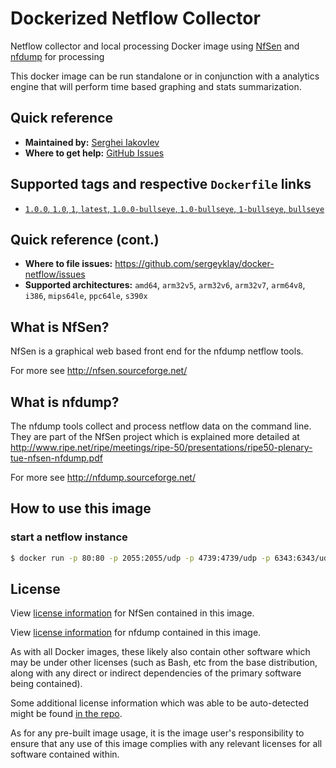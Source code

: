 # Dockerized Netflow Collector

Netflow collector and local processing Docker image using [NfSen](http://nfsen.sourceforge.net/)
and [nfdump](http://nfdump.sourceforge.net/) for processing

This docker image can be run standalone or in conjunction with a analytics engine that will perform
time based graphing and stats summarization.

## Quick reference

- **Maintained by:** [Serghei Iakovlev](https://github.com/sergeyklay)
- **Where to get help:** [GitHub Issues](https://github.com/sergeyklay/docker-netflow/issues)

## Supported tags and respective `Dockerfile` links

- [`1.0.0`, `1.0`, `1`, `latest`, `1.0.0-bullseye`, `1.0-bullseye`, `1-bullseye`, `bullseye`](https://github.com/sergeyklay/docker-netflow/releases/tag/1.0.0)

## Quick reference (cont.)

- **Where to file issues:** https://github.com/sergeyklay/docker-netflow/issues
- **Supported architectures:** `amd64`, `arm32v5`, `arm32v6`, `arm32v7`, `arm64v8`, `i386`, `mips64le`, `ppc64le`, `s390x`

## What is NfSen?

NfSen is a graphical web based front end for the nfdump netflow tools.

For more see http://nfsen.sourceforge.net/

## What is nfdump?

The nfdump tools collect and process netflow data on the command line. They are part of the NfSen project which is explained more detailed at
http://www.ripe.net/ripe/meetings/ripe-50/presentations/ripe50-plenary-tue-nfsen-nfdump.pdf

For more see http://nfdump.sourceforge.net/

## How to use this image

### start a netflow instance


```bash
$ docker run -p 80:80 -p 2055:2055/udp -p 4739:4739/udp -p 6343:6343/udp -p 9996:9996/udp klay/netflow
```

## License

View [license information](http://nfsen.sourceforge.net/BSD-license.html)
for NfSen contained in this image.

View [license information](https://github.com/phaag/nfdump/blob/master/LICENSE)
for nfdump contained in this image.

As with all Docker images, these likely also contain other software which may be
under other licenses (such as Bash, etc from the base distribution, along with
any direct or indirect dependencies of the primary software being contained).

Some additional license information which was able to be auto-detected might be found
[in the repo](https://github.com/sergeyklay/docker-netflow/blob/master/VERSION).

As for any pre-built image usage, it is the image user's responsibility to ensure
that any use of this image complies with any relevant licenses for all software
contained within.
